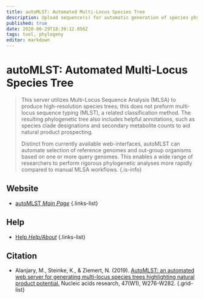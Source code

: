 ```yaml
---
title: autoMLST: Automated Multi-Locus Species Tree
description: Upload sequence(s) for automatic generation of species phylogeny with reference organisms.
published: true
date: 2020-06-29T18:39:12.056Z
tags: tool, phylogeny
editor: markdown
---
```


# autoMLST: Automated Multi-Locus Species Tree

> This server utilizes Multi-Locus Sequence Analysis (MLSA) to produce high-resolution species trees; this does not preform multi-locus sequence typing (MLST), a related classification method. The resulting phylogenetic tree also includes helpful annotations, such as species clade designations and secondary metabolite counts to aid natural product prospecting. 
>
> Distinct from currently available web-interfaces, autoMLST can automate selection of reference genomes and out-group organisms based on one or more query genomes. This enables a wide range of researchers to perform rigorous phylogenetic analyses more rapidly compared to manual MLSA workflows.
{.is-info}

 
## Website 

- [autoMLST *Main Page*](https://academic.oup.com/nar/article/47/W1/W276/5475077)
 {.links-list}



## Help

- [Help *Help/About*](https://automlst.ziemertlab.com/help)
{.links-list}


## Citation 

- Alanjary, M., Steinke, K., & Ziemert, N. (2019). [AutoMLST: an automated web server for generating multi-locus species trees highlighting natural product potential.](https://academic.oup.com/nar/article/47/W1/W276/5475077) Nucleic acids research, 47(W1), W276-W282.
{.grid-list}